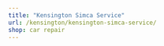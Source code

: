 ```yaml
---
title: "Kensington Simca Service"
url: /kensington/kensington-simca-service/
shop: car repair
---
```

